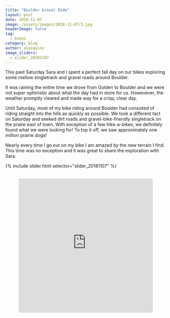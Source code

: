 ```yaml
---
title: "Boulder Gravel Ride"
layout: post
date: 2018-11-07
image: /assets/images/2018-11-07/3.jpg
headerImage: false
tag:
  - bikes
category: blog
author: alexquinn
image_sliders:
  - slider_20181107
---
```


This past Saturday Sara and I spent a perfect fall day on our bikes exploring some mellow singletrack and gravel roads around Boulder.

It was raining the entire time we drove from Golden to Boulder and we were not super optimistic about what the day had in store for us. Howevever, the weather promptly cleared and made way for a crisp, clear day.

Until Saturday, most of my bike riding around Boulder had consisted of riding straight into the hills as quickly as possible. We took a different tact on Saturday and seeked dirt roads and gravel-bike-friendly singletrack on the praire east of town. With exception of a few hike-a-bikes, we definitely found what we were looking for! To top it off, we saw approximately one million prairie dogs!

Nearly every time I go out on my bike I am amazed by the new terrain I find. This time was no exception and it was great to share the exploration with Sara.

{% include slider.html selector="slider_20181107" %}

<br>

<div align="middle">
	<iframe src='https://www.gaiagps.com/datasummary/track/07f340e6-65a9-40e5-9163-f516c0a54abc/?embed=True' style='border:none; overflow-y: hidden; background-color:white; min-width: 320px; max-width:420px; width:100%; height: 420px;' scrolling='no' seamless='seamless'></iframe>
</div>
